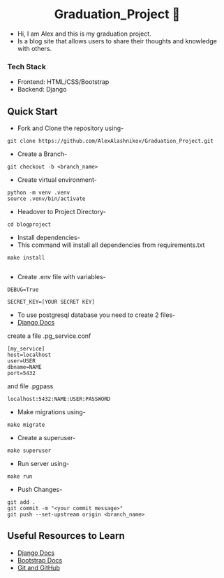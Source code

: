 <h1 align="center">Graduation_Project 📝</h1>

<ul>
  <li>Hi, I am Alex and this is my graduation project.</li>

  <li>Is a blog site that allows users to share their thoughts and knowledge with others.</li>
</ul>


<h3>Tech Stack</h3>

<ul>
  <li>Frontend: HTML/CSS/Bootstrap</li>
  <li>Backend: Django</li>
</ul>

## Quick Start

- Fork and Clone the repository using-
```
git clone https://github.com/AlexAlashnikov/Graduation_Project.git
```
- Create a Branch- 
```
git checkout -b <branch_name>
```
- Create virtual environment-
```
python -m venv .venv
source .venv/bin/activate
```
- Headover to Project Directory- 
```
cd blogproject
```
- Install dependencies-
- This command will install all dependencies from requirements.txt
```
make install


```
- Сreate .env file with variables-
```
DEBUG=True

SECRET_KEY=[YOUR SECRET KEY]
```
- To use postgresql database you need to create 2 files-
- <a href="https://docs.djangoproject.com/en/4.2/ref/databases/#postgresql-notes">Django Docs</a>

create a file .pg_service.conf
```
[my_service]
host=localhost
user=USER
dbname=NAME
port=5432
```
and file .pgpass
```
localhost:5432:NAME:USER:PASSWORD
```
- Make migrations using-
```
make migrate
```
- Create a superuser-
```
make superuser
```
- Run server using-
```
make run
```
- Push Changes-
```
git add .
git commit -m "<your commit message>"
git push --set-upstream origin <branch_name>
```

## Useful Resources to Learn

- [Django Docs](https://docs.djangoproject.com/en/4.2/)
- [Bootstrap Docs](https://getbootstrap.com/docs/5.3/getting-started/introduction/)
- [Git and GitHub](https://www.digitalocean.com/community/tutorials/how-to-use-git-a-reference-guide) 